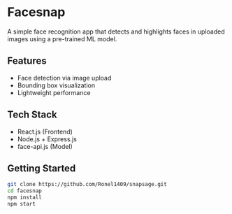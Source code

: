 # Facesnap

A simple face recognition app that detects and highlights faces in uploaded images using a pre-trained ML model.

## Features
- Face detection via image upload
- Bounding box visualization
- Lightweight performance

## Tech Stack
- React.js (Frontend)
- Node.js + Express.js
- face-api.js (Model)

## Getting Started

```bash
git clone https://github.com/Ronel1409/snapsage.git
cd facesnap
npm install
npm start
